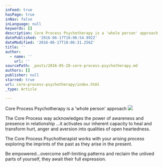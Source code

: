 ```yaml
---
inFeed: true
hasPage: true
inNav: false
inLanguage: null
keywords: []
description: Core Process Psychotherapy is a 'whole person' approach
datePublished: '2016-06-17T18:06:54.992Z'
dateModified: '2016-06-17T18:06:31.256Z'
title: ''
author:
  - name: ''
    url: ''
sourcePath: _posts/2016-05-28-core-process-psychotherapy.md
authors: []
publisher: null
starred: true
url: core-process-psychotherapy/index.html
_type: Article

---
```

Core Process Psychotherapy is a 'whole person' approach
![](https://the-grid-user-content.s3-us-west-2.amazonaws.com/3e81891b-e71b-4237-99de-684e3de88994.jpg)

The Core Process way acknowledges the power of awareness and presence in relationship ...it activates our inherent capacity to heal and transform hurt, anger and aversion into qualities of open heartedness.

The Core Process Psychotherapist works with your arising process exploring the imprints of the past as they arise in the present. 

Be empowered...overcome self-limiting patterns and reclaim the unlived parts of yourself, they await their full expression.